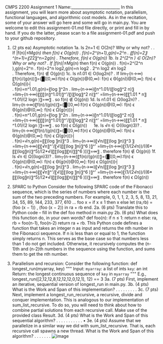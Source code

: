 CMPS 2200 Assignment 1
Name:_________________________
In this assignment, you will learn more about asymptotic notation, parallelism, functional languages, and algorithmic cost models. As in the recitation, some of your answer will go here and some will go in main.py. You are welcome to edit this assignment-01.md file directly, or print and fill in by hand. If you do the latter, please scan to a file assignment-01.pdf and push to your github repository.
1. (2 pts ea) Asymptotic notation
	1a. Is 2n+1 ∈ O(2n)? Why or why not? .
. If |f(n)|≤M*g(n)   then f(n)  ϵ O(g(n))
. f(n)=2^(n+1),g(n)=2^n
. 〖f(n)=2〗^(n+1)=〖2*2〗^n=2*g(n)
. Therefore,  f(n)  ϵ O(g(n))
	1b. Is 2^(2^n ) ∈ O(2n)? Why or why not?
. If |f(n)|≤M*g(n)   then f(n)  ϵ O(g(n))
. f(n)=2^(2^n ),g(n)=2^n
. f(n)=2^n  log⁡2,g(n)=n log⁡2
. 2^n  log⁡2  ≰n log⁡2  
. Therefore,  f(n)  ∉ O(g(n))
	1c. Is n1.01 ∈ O(log2n)?
. If lim┬(n→∞)⁡〖f(n)/(g(n))〗={█([0,∞):f(n)  ϵ O(g(n))@(0,∞):  f(n)  ϵ Θ(g(n))@(0,∞]: f(n)  ϵ Ω(g(n)))┤   		
. f(n)=n^1.01,g(n)=〖log 〗^2⁡n
. lim┬(n→∞)⁡〖n^1.01/(〖log〗^2 n)〗=lim┬(n→∞)⁡〖〖〖(n〗^1.01)〗^'/〖(〖log〗^2 n)〗^' =lim┬(n→∞)⁡〖〖1.01 * n〗^1.01/(2 log⁡n )〗=∞〗
. so f(n)  ∉ O(g(n))
	1d. Is n1.01 ∈ Ω(log2n)?
.  lim┬(n→∞)⁡〖f(n)/(g(n))〗={█([0,∞):f(n)  ϵ O(g(n))@(0,∞):  f(n)  ϵ Θ(g(n))@(0,∞]: f(n)  ϵ Ω(g(n)))┤   		
. f(n)=n^1.01,g(n)=〖log 〗^2⁡n
. lim┬(n→∞)⁡〖n^1.01/(〖log〗^2 n)〗=lim┬(n→∞)⁡〖〖〖(n〗^1.01)〗^'/〖(〖log〗^2 n)〗^' =lim┬(n→∞)⁡〖〖1.01 * n〗^1.01/(2 log⁡n )〗=∞〗
. so f(n)  ϵ Ω(g(n))
 
	1e. Is √n  ∈ O((logn)3)?
. lim┬(n→∞)⁡〖f(n)/(g(n))〗={█([0,∞):f(n)  ϵ O(g(n))@(0,∞):  f(n)  ϵ Θ(g(n))@(0,∞]: f(n)  ϵ Ω(g(n)))┤   	
. f(n)=√n,g(n)=〖〖(log 〗⁡n)〗^3
. lim┬(n→∞)⁡〖√n/〖〖(log 〗⁡n)〗^3 〗=lim┬(n→∞)⁡〖〖√n〗^'/〖√(〖〖(log 〗⁡n)〗^6 )〗^' =lim┬(n→∞)⁡〖(1/(2√n))/((6*〖〖(log〗⁡n)〗^5)/(2*√(〖〖(log〗⁡〖n)〗〗^6 )))〗=∞〗
. therefore f(n)  ∉ O(g(n))
	1f. Is √n  ∈ Ω((logn)3)?
. lim┬(n→∞)⁡〖f(n)/(g(n))〗={█([0,∞):f(n)  ϵ O(g(n))@(0,∞):  f(n)  ϵ Θ(g(n))@(0,∞]: f(n)  ϵ Ω(g(n)))┤   	
. f(n)=√n,g(n)=〖〖(log 〗⁡n)〗^3
. lim┬(n→∞)⁡〖√n/〖〖(log 〗⁡n)〗^3 〗=lim┬(n→∞)⁡〖〖√n〗^'/〖√(〖〖(log 〗⁡n)〗^6 )〗^' =lim┬(n→∞)⁡〖(1/(2√n))/((6*〖〖(log〗⁡n)〗^5)/(2*√(〖〖(log〗⁡〖n)〗〗^6 )))〗=∞〗
. therefore f(n)  ϵ Ω(g(n))
2. SPARC to Python
Consider the following SPARC code of the Fibonacci sequence, which is the series of numbers where each number is the sum of the two preceding numbers. For example, 0, 1, 1, 2, 3, 5, 8, 13, 21, 34, 55, 89, 144, 233, 377, 610 ...
foo x = if x ≤ 1 then x
else
let (ra,rb) = (foo (x − 1)) , (foo (x − 2)) in ra + rb end.
	2a. (6 pts) Translate this to Python code – fill in the def foo method in main.py
	2b. (6 pts) What does this function do, in your own words?
 def foo(n):
    if n ≤ 1:
        return n
    else:
        ra, rb = foo(n-1), foo(n-2)
        return ra + rb.
This Python code defines a function that takes an integer n as input and returns the nth number in the Fibonacci sequence. If n is less than or equal to 1, the function simply returns n. This serves as the base case so that numbers less than 1 do not get included. Otherwise, it recursively computes the (n-1)th and (n-2)th numbers in the sequence using the function, and sums them to get the nth number.


3. Parallelism and recursion: Consider the following function: def longest_run(myarray, key)
""" Input:
`myarray`: a list of ints
`key`: an int Return:
the longest continuous sequence of `key` in `myarray` """
E.g., longest_run([2,12,12,8,12,12,12,0,12,1], 12) == 3
	3a. (7 pts) First, implement an iterative, sequential version of longest_run in main.py.
	3b. (4 pts) What is the Work and Span of this implementation?
.
.
.
.
.
.
.
. .
	3c. (7 pts) Next, implement a longest_run_recursive, a recursive, divide and conquer implementation. This is analogous to our implementation of sum_list_recursive. To do so, you will need to think about how to combine partial solutions from each recursive call. Make use of the provided class Result.
	3d. (4 pts) What is the Work and Span of this sequential algorithm?
.
.
.
.
.
.
.
.
.
. .
• 3e. (4 pts) Assume that we parallelize in a similar way we did with sum_list_recursive. That is, each recursive call spawns a new thread. What is the Work and Span of this algorithm?
.
.
.
.
.
.
.
![image](https://user-images.githubusercontent.com/63222465/218637234-bc8dabac-d5da-462b-9897-0ef683e8b875.png)


